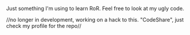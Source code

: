 Just something I'm using to learn RoR.
Feel free to look at my ugly code.

//no longer in development, working on a hack to this. "CodeShare", just check my profile for the repo//